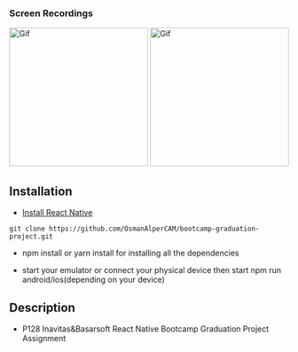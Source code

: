 ### Screen Recordings

<img src="./Assets/Screenshots/test1user.gif" alt="Gif" width="250"/> <img src="./Assets/Screenshots/test2user.gif" alt="Gif" width="250"/>

## Installation

- [Install React Native](https://reactnative.dev/docs/environment-setup)

```
git clone https://github.com/OsmanAlperCAM/bootcamp-graduation-project.git
```

- npm install or yarn install for installing all the dependencies

- start your emulator or connect your physical device then start npm run android/ios(depending on your device)

## Description
- P128 Inavitas&Basarsoft React Native Bootcamp Graduation Project Assignment